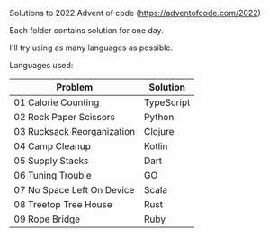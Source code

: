 Solutions to 2022 Advent of code (https://adventofcode.com/2022)

Each folder contains solution for one day.

I'll try using as many languages as possible.

Languages used:

| Problem | Solution |
| - | - |
| 01 Calorie Counting | TypeScript |
| 02 Rock Paper Scissors | Python |
| 03 Rucksack Reorganization | Clojure |
| 04 Camp Cleanup | Kotlin |
| 05 Supply Stacks | Dart |
| 06 Tuning Trouble | GO |
| 07 No Space Left On Device | Scala |
| 08 Treetop Tree House | Rust |
| 09 Rope Bridge | Ruby |